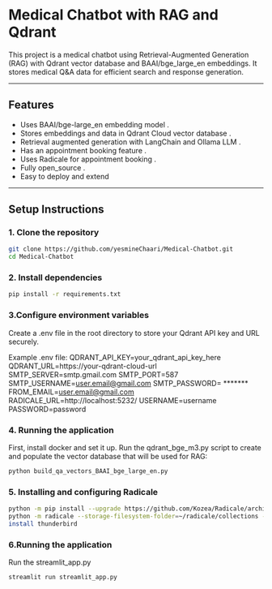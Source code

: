 # Medical Chatbot with RAG and Qdrant

This project is a medical chatbot using Retrieval-Augmented Generation (RAG) with Qdrant vector database and BAAI/bge_large_en embeddings. It stores medical Q&A data for efficient search and response generation.

---

## Features

- Uses BAAI/bge-large_en embedding model .
- Stores embeddings and data in Qdrant Cloud vector database .
- Retrieval augmented generation with LangChain and Ollama LLM .
- Has an appointment booking feature .
- Uses Radicale for appointment booking .
- Fully open_source .
- Easy to deploy and extend

---

## Setup Instructions

### 1. Clone the repository

```bash
git clone https://github.com/yesmineChaari/Medical-Chatbot.git
cd Medical-Chatbot
```
### 2. Install  dependencies
```bash
pip install -r requirements.txt

```
### 3.Configure environment variables
Create a .env file in the root directory to store your Qdrant API key and URL securely.

Example .env file:
   QDRANT_API_KEY=your_qdrant_api_key_here
   QDRANT_URL=https://your-qdrant-cloud-url
   SMTP_SERVER=smtp.gmail.com
   SMTP_PORT=587
   SMTP_USERNAME=user.email@gmail.com
   SMTP_PASSWORD= *******
   FROM_EMAIL=user.email@gmail.com
   RADICALE_URL=http://localhost:5232/
   USERNAME=username
   PASSWORD=password


### 4. Running the application
First, install docker and set it up.
 Run the qdrant_bge_m3.py script to create and populate the vector database that will be used for RAG:
 ```bash
python build_qa_vectors_BAAI_bge_large_en.py
```

### 5. Installing and configuring Radicale
 ```bash
python -m pip install --upgrade https://github.com/Kozea/Radicale/archive/master.tar.gz
python -m radicale --storage-filesystem-folder=~/radicale/collections --auth-type none
install thunderbird 
```

### 6.Running the application
Run the streamlit_app.py 
 ```bash
streamlit run streamlit_app.py
```



